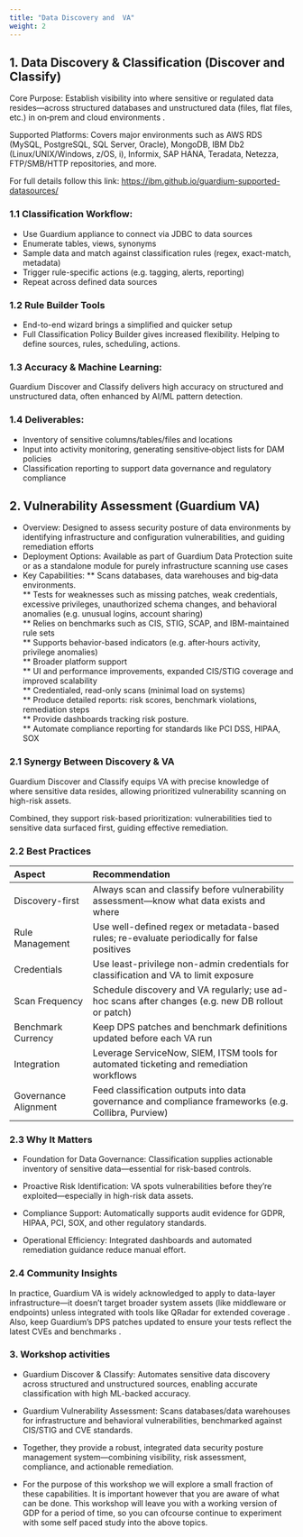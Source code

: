 ```yaml
---
title: "Data Discovery and  VA"
weight: 2
---
```



## 1. Data Discovery & Classification (Discover and Classify)
Core Purpose: Establish visibility into where sensitive or regulated data resides—across structured databases and unstructured data (files, flat files, etc.) in on‑prem and cloud environments .

Supported Platforms: Covers major environments such as AWS RDS (MySQL, PostgreSQL, SQL Server, Oracle), MongoDB, IBM Db2 (Linux/UNIX/Windows, z/OS, i), Informix, SAP HANA, Teradata, Netezza, FTP/SMB/HTTP repositories, and more.

For full details follow this link: https://ibm.github.io/guardium-supported-datasources/

### 1.1 Classification Workflow:

* Use Guardium appliance to connect via JDBC to data sources
* Enumerate tables, views, synonyms
* Sample data and match against classification rules (regex, exact-match, metadata)
* Trigger rule-specific actions (e.g. tagging, alerts, reporting)
* Repeat across defined data sources 

### 1.2 Rule Builder Tools

* End-to-end wizard brings a simplified and quicker setup
* Full Classification Policy Builder gives increased flexibility. Helping to define sources, rules, scheduling, actions. 

### 1.3 Accuracy & Machine Learning: 
Guardium Discover and Classify delivers high accuracy on structured and unstructured data, often enhanced by AI/ML pattern detection.

### 1.4 Deliverables:

* Inventory of sensitive columns/tables/files and locations
* Input into activity monitoring, generating sensitive‑object lists for DAM policies
* Classification reporting to support data governance and regulatory compliance 

## 2. Vulnerability Assessment (Guardium VA)
* Overview: Designed to assess security posture of data environments by identifying infrastructure and configuration vulnerabilities, and guiding remediation efforts 
* Deployment Options: Available as part of Guardium Data Protection suite or as a standalone module for purely infrastructure scanning use cases 
* Key Capabilities:
  ** Scans databases, data warehouses and big‑data environments.  
  ** Tests for weaknesses such as missing patches, weak credentials, excessive privileges, unauthorized schema changes, and behavioral anomalies (e.g. unusual logins, account sharing)   
  ** Relies on benchmarks such as CIS, STIG, SCAP, and IBM-maintained rule sets   
  ** Supports behavior-based indicators (e.g. after‑hours activity, privilege anomalies)   
  ** Broader platform support   
  ** UI and performance improvements, expanded CIS/STIG coverage and improved scalability   
  ** Credentialed, read-only scans (minimal load on systems)  
  ** Produce detailed reports: risk scores, benchmark violations, remediation steps  
  ** Provide dashboards tracking risk posture.  
  ** Automate compliance reporting for standards like PCI DSS, HIPAA, SOX   

### 2.1 Synergy Between Discovery & VA
Guardium Discover and Classify equips VA with precise knowledge of where sensitive data resides, allowing prioritized vulnerability scanning on high-risk assets.

Combined, they support risk-based prioritization: vulnerabilities tied to sensitive data surfaced first, guiding effective remediation.

### 2.2 Best Practices

| Aspect         | Recommendation                        |
|:----------------|:-----------------------------------|
| Discovery-first            | Always scan and classify before vulnerability assessment—know what data exists and where            |
| Rule Management	        | Use well-defined regex or metadata-based rules; re-evaluate periodically for false positives        |
| Credentials       | Use least-privilege non-admin credentials for classification and VA to limit exposure    |
| Scan Frequency	            | Schedule discovery and VA regularly; use ad-hoc scans after changes (e.g. new DB rollout or patch)            |
| Benchmark Currency        | Keep DPS patches and benchmark definitions updated before each VA run        |
| Integration       | Leverage ServiceNow, SIEM, ITSM tools for automated ticketing and remediation workflows    |
| Governance Alignment            | Feed classification outputs into data governance and compliance frameworks (e.g. Collibra, Purview)           |

### 2.3 Why It Matters

* Foundation for Data Governance: Classification supplies actionable inventory of sensitive data—essential for risk-based controls.

* Proactive Risk Identification: VA spots vulnerabilities before they’re exploited—especially in high-risk data assets.

* Compliance Support: Automatically supports audit evidence for GDPR, HIPAA, PCI, SOX, and other regulatory standards.

* Operational Efficiency: Integrated dashboards and automated remediation guidance reduce manual effort.

### 2.4 Community Insights
In practice, Guardium VA is widely acknowledged to apply to data-layer infrastructure—it doesn’t target broader system assets (like middleware or endpoints) unless integrated with tools like QRadar for extended coverage  . Also, keep Guardium’s DPS patches updated to ensure your tests reflect the latest CVEs and benchmarks .

### 3. Workshop activities
* Guardium Discover & Classify: Automates sensitive data discovery across structured and unstructured sources, enabling accurate classification with high ML-backed accuracy.

* Guardium Vulnerability Assessment: Scans databases/data warehouses for infrastructure and behavioral vulnerabilities, benchmarked against CIS/STIG and CVE standards.

* Together, they provide a robust, integrated data security posture management system—combining visibility, risk assessment, compliance, and actionable remediation.

* For the purpose of this workshop we will explore a small fraction of these capabilities. It is important however that you are aware of what can be done. This workshop will leave you with a working version of GDP for a period of time, so you can ofcourse continue to experiment with some self paced study into the above topics. 
